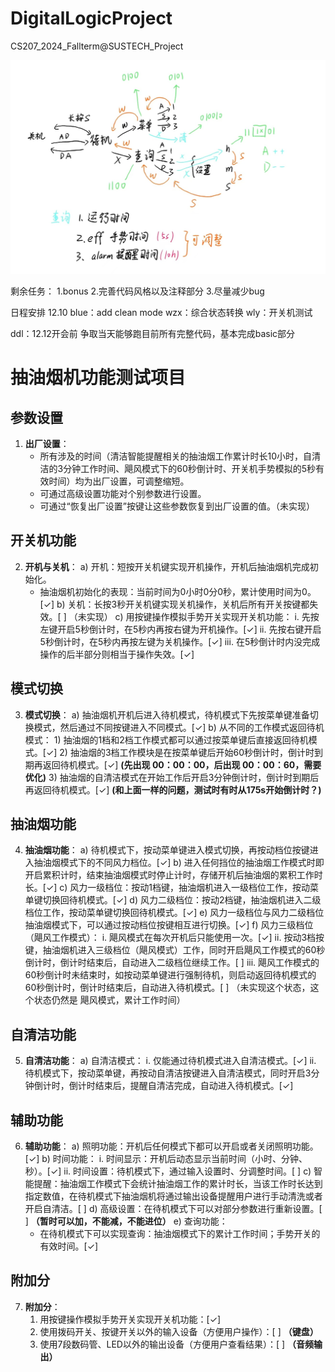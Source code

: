 # DigitalLogicProject
CS207_2024_Fallterm@SUSTECH_Project

![alt text](7d6308f2a40477999e75326144f1b00.jpg)

剩余任务：
1.bonus
2.完善代码风格以及注释部分
3.尽量减少bug

日程安排
12.10
blue：add clean mode
wzx：综合状态转换
wly：开关机测试

ddl：12.12开会前 争取当天能够跑目前所有完整代码，基本完成basic部分

# 抽油烟机功能测试项目

## 参数设置

1. **出厂设置**：
   - 所有涉及的时间（清洁智能提醒相关的抽油烟工作累计时长10小时，自清洁的3分钟工作时间、飓风模式下的60秒倒计时、开关机手势模拟的5秒有效时间）均为出厂设置，可调整缩短。
   - 可通过高级设置功能对个别参数进行设置。
   - 可通过“恢复出厂设置”按键让这些参数恢复到出厂设置的值。（未实现）

## 开关机功能

2. **开机与关机**：
   a) 开机：短按开关机键实现开机操作，开机后抽油烟机完成初始化。
   - 抽油烟机初始化的表现：当前时间为0小时0分0秒，累计使用时间为0。[✓]
     b) 关机：长按3秒开关机键实现关机操作，关机后所有开关按键都失效。[ ] （未实现）
     c) 用按键操作模拟手势开关实现开关机功能：
      i. 先按左键开启5秒倒计时，在5秒内再按右键为开机操作。[✓]
      ii. 先按右键开启5秒倒计时，在5秒内再按左键为关机操作。[✓]
      iii. 在5秒倒计时内没完成操作的后半部分则相当于操作失效。[✓]

## 模式切换

3. **模式切换**：
   a) 抽油烟机开机后进入待机模式，待机模式下先按菜单键准备切换模式，然后通过不同按键进入不同模式。[✓]
   b) 从不同的工作模式返回待机模式：
         1) 抽油烟的1档和2档工作模式都可以通过按菜单键后直接返回待机模式。[✓]
         2) 抽油烟的3档工作模块是在按菜单键后开始60秒倒计时，倒计时到期再返回待机模式。[✓] **(先出现 00：00：00，后出现 00：00：60，需要优化)**
         3) 抽油烟的自清洁模式在开始工作后开启3分钟倒计时，倒计时到期后再返回待机模式。[✓] **(和上面一样的问题，测试时有时从175s开始倒计时？)**

## 抽油烟功能

4. **抽油烟功能**：
   a) 待机模式下，按动菜单键进入模式切换，再按动档位按键进入抽油烟模式下的不同风力档位。[✓]
   b) 进入任何挡位的抽油烟工作模式时即开启累积计时，结束抽油烟模式时停止计时，存储开机后抽油烟的累积工作时长。[✓]
   c) 风力一级档位：按动1档键，抽油烟机进入一级档位工作，按动菜单键切换回待机模式。[✓]
   d) 风力二级档位：按动2档键，抽油烟机进入二级档位工作，按动菜单键切换回待机模式。[✓]
   e) 风力一级档位与风力二级档位抽油烟模式下，可以通过按动档位按键相互进行切换。[✓]
   f) 风力三级档位（飓风工作模式）：
      i. 飓风模式在每次开机后只能使用一次。[✓]
      ii. 按动3档按键，抽油烟机进入三级档位（飓风模式）工作，同时开启飓风工作模式的60秒倒计时，倒计时结束后，自动进入二级档位继续工作。[ ]
      iii. 飓风工作模式的60秒倒计时未结束时，如按动菜单键进行强制待机，则启动返回待机模式的60秒倒计时，倒计时结束后，自动进入待机模式。[ ] （未实现这个状态，这个状态仍然是 飓风模式，累计工作时间）

## 自清洁功能

5. **自清洁功能**：
   a) 自清洁模式：
      i. 仅能通过待机模式进入自清洁模式。[✓]
      ii. 待机模式下，按动菜单键，再按动自清洁按键进入自清洁模式，同时开启3分钟倒计时，倒计时结束后，提醒自清洁完成，自动进入待机模式。[✓]

## 辅助功能

6. **辅助功能**：
   a) 照明功能：开机后任何模式下都可以开启或者关闭照明功能。[✓]
   b) 时间功能：
      i. 时间显示：开机后动态显示当前时间（小时、分钟、秒）。[✓]
      ii. 时间设置：待机模式下，通过输入设置时、分调整时间。[ ]
   c) 智能提醒：抽油烟工作模式下会统计抽油烟工作的累计时长，当该工作时长达到指定数值，在待机模式下抽油烟机将通过输出设备提醒用户进行手动清洗或者开启自清洁。[ ]
   d) 高级设置：在待机模式下可以对部分参数进行重新设置。[ ] **（暂时可以加，不能减，不能进位）**
   e) 查询功能：
      - 在待机模式下可以实现查询：抽油烟模式下的累计工作时间；手势开关的有效时间。[✓]

## 附加分

7. **附加分**：
   1. 用按键操作模拟手势开关实现开关机功能：[✓]
   2. 使用拨码开关、按键开关以外的输入设备（方便用户操作）：[ ] **（键盘）**
   3. 使用7段数码管、LED以外的输出设备（方便用户查看结果）：[ ] **（音频输出）**
